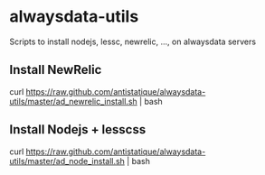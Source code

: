 alwaysdata-utils
================

Scripts to install nodejs, lessc, newrelic, ..., on alwaysdata servers


## Install NewRelic

curl https://raw.github.com/antistatique/alwaysdata-utils/master/ad_newrelic_install.sh | bash

## Install Nodejs + lesscss

curl https://raw.github.com/antistatique/alwaysdata-utils/master/ad_node_install.sh | bash
